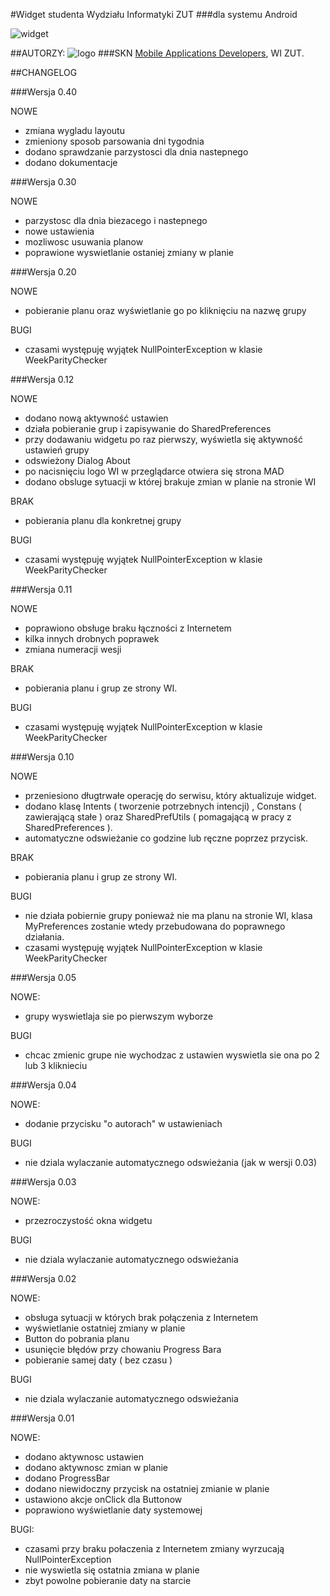 #Widget studenta Wydziału Informatyki ZUT
###dla systemu Android

![widget](http://www.mad.zut.edu.pl/images/widget_old.png)

##AUTORZY:
![logo](http://www.mad.zut.edu.pl/images/logo-mini.png)
###SKN [Mobile Applications Developers](http://www.mad.zut.edu.pl/news.php), WI ZUT.


##CHANGELOG

###Wersja 0.40

NOWE

- zmiana wygladu layoutu
- zmieniony sposob parsowania dni tygodnia
- dodano sprawdzanie parzystosci dla dnia nastepnego
- dodano dokumentacje

###Wersja 0.30

NOWE

- parzystosc dla dnia biezacego i nastepnego
- nowe ustawienia
- mozliwosc usuwania planow
- poprawione wyswietlanie ostaniej zmiany w planie


###Wersja 0.20

NOWE

- pobieranie planu oraz wyświetlanie go po kliknięciu na nazwę grupy

BUGI

- czasami występuję wyjątek NullPointerException w klasie WeekParityChecker

###Wersja 0.12

NOWE

- dodano nową aktywność ustawien 
- działa pobieranie grup i zapisywanie do SharedPreferences
- przy dodawaniu widgetu po raz pierwszy, wyświetla się aktywność ustawień grupy
- odswieżony Dialog About 
- po nacisnięciu logo WI w przeglądarce otwiera się strona MAD
- dodano obsluge sytuacji w której brakuje zmian w planie na stronie WI

BRAK

- pobierania planu dla konkretnej grupy

BUGI

- czasami występuję wyjątek NullPointerException w klasie WeekParityChecker

###Wersja 0.11

NOWE

- poprawiono obsługe braku łączności z Internetem
- kilka innych drobnych poprawek
- zmiana numeracji wesji

BRAK

- pobierania planu i grup ze strony WI.

BUGI

- czasami występuję wyjątek NullPointerException w klasie WeekParityChecker

###Wersja 0.10

NOWE

- przeniesiono długtrwałe operację do serwisu, który aktualizuje widget.
- dodano klasę Intents ( tworzenie potrzebnych intencji) , Constans ( zawierającą stałe ) oraz 
SharedPrefUtils ( pomagającą w pracy z SharedPreferences ).
- automatyczne odswieżanie co godzine lub ręczne poprzez przycisk.

BRAK

- pobierania planu i grup ze strony WI.

BUGI

- nie działa pobiernie grupy ponieważ nie ma planu na stronie WI, klasa MyPreferences zostanie wtedy przebudowana 
do poprawnego działania.
- czasami występuję wyjątek NullPointerException w klasie WeekParityChecker

###Wersja 0.05

NOWE:

- grupy wyswietlaja sie po pierwszym wyborze

BUGI

- chcac zmienic grupe nie wychodzac z ustawien wyswietla sie ona po 2 lub 3 kliknieciu 

###Wersja 0.04

NOWE:

- dodanie przycisku "o autorach" w ustawieniach

BUGI

- nie dziala wylaczanie automatycznego odswieżania (jak w wersji 0.03)

###Wersja 0.03

NOWE:

- przezroczystość okna widgetu

BUGI

- nie dziala wylaczanie automatycznego odswieżania

###Wersja 0.02

NOWE:

- obsługa sytuacji w których brak połączenia z Internetem
- wyświetlanie ostatniej zmiany w planie
- Button do pobrania planu
- usunięcie błędów przy chowaniu Progress Bara
- pobieranie samej daty ( bez czasu ) 

BUGI

- nie dziala wylaczanie automatycznego odswieżania

###Wersja 0.01

NOWE:

- dodano aktywnosc ustawien
- dodano aktywnosc zmian w planie
- dodano ProgressBar
- dodano niewidoczny przycisk na ostatniej zmianie w planie
- ustawiono akcje onClick dla Buttonow
- poprawiono wyświetlanie daty systemowej


BUGI:

- czasami przy braku połaczenia z Internetem zmiany wyrzucają NullPointerException
- nie wyswietla się ostatnia zmiana w planie
- zbyt powolne pobieranie daty na starcie 